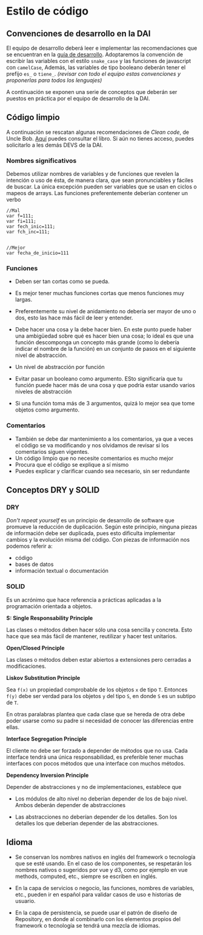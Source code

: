 # Estilo de código

## Convenciones de desarrollo en la DAI

El equipo de desarrollo deberá leer e implementar las recomendaciones que se encuentran en la [guía de desarrollo](https://github.com/flkt-crnpio/dai-guia-de-buenas-practicas).
Adoptaremos la convención de escribir las variables con el estilo `snake_case` y las funciones de javascript con `camelCase`, Además, las variables de tipo booleano deberán tener el prefijo `es_` o `tiene_`.
*(revisar con todo el equipo estas convenciones y proponerlas para todos los lenguajes)*

A continuación se exponen una serie de conceptos que deberán ser puestos en práctica por el equipo de desarrollo de la DAI.

## Código limpio

A continuación se rescatan algunas recomendaciones de *Clean code*, de Uncle Bob. [Aquí](https://drive.google.com/file/d/1VCYcai5RYdZXyOKT8UXjtgHAKPIudxLF/view?usp=sharing) puedes consultar el libro. Si aún no tienes acceso, puedes solicitarlo a les demás DEVS de la DAI.

### Nombres significativos

Debemos utilizar nombres de variables y de funciones que revelen la intención o uso de ésta, de manera clara, que sean pronunciables y fáciles de buscar. La única excepción pueden ser variables que se usan en ciclos o mapeos de arrays. Las funciones preferentemente deberían contener un verbo

```
//Mal
var f=111;
var fi=111;
var fech_inic=111;
var fch_inc=111;


//Mejor
var fecha_de_inicio=111
```

### Funciones

- Deben ser tan cortas como se pueda. 
- Es mejor tener muchas funciones cortas que menos funciones muy largas. 
- Preferentemente su nivel de anidamiento no debería ser mayor de uno o dos, esto las hace más fácil de leer y entender. 
- Debe hacer una cosa y la debe hacer bien. En este punto puede haber una ambigüedad sobre qué es hacer bien una cosa; lo ideal es que una función descomponga un concepto más grande (como lo debería indicar el nombre de la función) en un conjunto de pasos en el siguiente nivel de abstracción.
- Un nivel de abstracción por función

- Evitar pasar un booleano como argumento. ESto significaría que tu función puede hacer más de una cosa y que podría estar usando varios niveles de abstracción 

- Si una función toma más de 3 argumentos, quizá lo mejor sea que tome objetos como argumento.

### Comentarios

- También se debe dar mantenimiento a los comentarios, ya que a veces el código se va modificando y nos olvidamos de revisar si los comentarios siguen vigentes. 
- Un código limpio que no necesite comentarios es mucho mejor
- Procura que el código se explique a sí mismo
- Puedes explicar y clarificar cuando sea necesario, sin ser redundante


## Conceptos DRY y SOLID

### DRY

*Don't repeat yourself* es un principio de desarrollo de software que promueve la reducción de duplicación. Según este principio, ninguna piezas de información debe ser duplicada, pues esto dificulta implementar cambios y la evolución misma del código. Con piezas de información nos podemos referir a:
- código
- bases de datos
- información textual o documentación 


### SOLID

Es un acrónimo que hace referencia a prácticas aplicadas a la programación orientada a objetos.

**S: Single Responsability Principle**

Las clases o métodos deben hacer sólo una cosa sencilla y concreta. Esto hace que sea más fácil de mantener, reutilizar y hacer test unitarios.

**Open/Closed Principle**

Las clases o métodos deben estar abiertos a extensiones pero cerradas a modificaciones.

**Liskov Substitution Principle**

Sea `f(x)` un propiedad comprobable de los objetos `x` de tipo `T`. Entonces `f(y)` debe ser verdad para los objetos `y` del tipo `S`, en donde `S` es un subtipo de `T`.

En otras paralabras plantea que cada clase que se hereda de otra debe poder usarse como su padre si necesidad de conocer las diferencias entre ellas. 

**Interface Segregation Principle**

El cliente no debe ser forzado a depender de métodos que no usa.
Cada interface tendrá una  única responsabilidad, es preferible tener muchas interfaces con pocos métodos que una interface con muchos métodos.

**Dependency Inversion Principle**

Depender de abstracciones y no de implementaciones, establece que 
* Los módulos de alto nivel no deberían depender de los de bajo nivel. Ambos deberán depender de abstracciones

* Las abstracciones no deberían depender de los detalles. Son los detalles los que deberían depender de las abstracciones.


## Idioma 

* Se conservan los nombres nativos en inglés del framework o tecnología que se esté usando. En el caso de los componentes, se respetarán los nombres nativos o sugeridos por vue y d3, como por ejemplo en vue methods, computed, etc., siempre se escriben en inglés.

* En la capa de servicios o negocio, las funciones, nombres de variables, etc., pueden ir en español para validar casos de uso e historias de usuario.

*  En la capa de persistencia, se puede usar el patrón de diseño de Repository, en donde al combinarlo con los elementos propios del framework o tecnología se tendrá una mezcla de idiomas.
